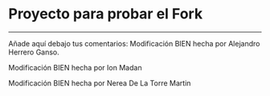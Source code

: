 # Proyecto para probar el Fork

----
Añade aquí debajo tus comentarios:
Modificación BIEN hecha por Alejandro Herrero Ganso.
<!-- A partir de aquí (esta línea no se muestra) -->
Modificación BIEN hecha por Ion Madan

Modificación BIEN hecha por Nerea De La Torre Martin